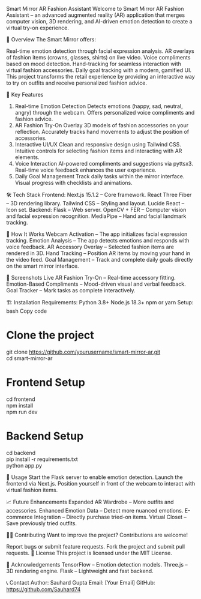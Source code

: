 Smart Mirror AR Fashion Assistant
Welcome to Smart Mirror AR Fashion Assistant – an advanced augmented reality (AR) application that merges computer vision, 3D rendering, and AI-driven emotion detection to create a virtual try-on experience.

🌟 Overview
The Smart Mirror offers:

Real-time emotion detection through facial expression analysis.
AR overlays of fashion items (crowns, glasses, shirts) on live video.
Voice compliments based on mood detection.
Hand-tracking for seamless interaction with virtual fashion accessories.
Daily goal tracking with a modern, gamified UI.
This project transforms the retail experience by providing an interactive way to try on outfits and receive personalized fashion advice.

🎯 Key Features
1. Real-time Emotion Detection
Detects emotions (happy, sad, neutral, angry) through the webcam.
Offers personalized voice compliments and fashion advice.
2. AR Fashion Try-On
Overlay 3D models of fashion accessories on your reflection.
Accurately tracks hand movements to adjust the position of accessories.
3. Interactive UI/UX
Clean and responsive design using Tailwind CSS.
Intuitive controls for selecting fashion items and interacting with AR elements.
4. Voice Interaction
AI-powered compliments and suggestions via pyttsx3.
Real-time voice feedback enhances the user experience.
5. Daily Goal Management
Track daily tasks within the mirror interface.
Visual progress with checklists and animations.


🛠️ Tech Stack
Frontend:
Next.js 15.1.2 – Core framework.
React Three Fiber – 3D rendering library.
Tailwind CSS – Styling and layout.
Lucide React – Icon set.
Backend:
Flask – Web server.
OpenCV + FER – Computer vision and facial expression recognition.
MediaPipe – Hand and facial landmark tracking.


🚀 How It Works
Webcam Activation – The app initializes facial expression tracking.
Emotion Analysis – The app detects emotions and responds with voice feedback.
AR Accessory Overlay – Selected fashion items are rendered in 3D.
Hand Tracking – Position AR items by moving your hand in the video feed.
Goal Management – Track and complete daily goals directly on the smart mirror interface.


📸 Screenshots
Live AR Fashion Try-On – Real-time accessory fitting.
Emotion-Based Compliments – Mood-driven visual and verbal feedback.
Goal Tracker – Mark tasks as complete interactively.




🏗️ Installation
Requirements:
Python 3.8+
Node.js 18.3+
npm or yarn
Setup:
bash
Copy code
# Clone the project
git clone https://github.com/yourusername/smart-mirror-ar.git  
cd smart-mirror-ar  

# Frontend Setup
cd frontend  
npm install  
npm run dev  

# Backend Setup
cd backend  
pip install -r requirements.txt  
python app.py  

📖 Usage
Start the Flask server to enable emotion detection.
Launch the frontend via Next.js.
Position yourself in front of the webcam to interact with virtual fashion items.


📈 Future Enhancements
Expanded AR Wardrobe – More outfits and accessories.
Enhanced Emotion Data – Detect more nuanced emotions.
E-commerce Integration – Directly purchase tried-on items.
Virtual Closet – Save previously tried outfits.


🧑‍💻 Contributing
Want to improve the project? Contributions are welcome!

Report bugs or submit feature requests.
Fork the project and submit pull requests.
📄 License
This project is licensed under the MIT License.

🙌 Acknowledgements
TensorFlow – Emotion detection models.
Three.js – 3D rendering engine.
Flask – Lightweight and fast backend.


📞 Contact
Author: Sauhard Gupta
Email: [Your Email]
GitHub: https://github.com/Sauhard74


